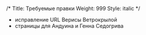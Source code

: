 /*
Title: Требуемые правки
Weight: 999
Style: italic
*/

- исправление URL Верисы Ветрокрылой
- страницы для Андуина и Генна Седогрива